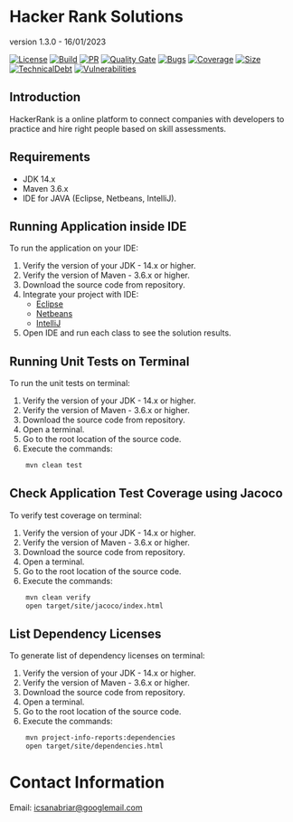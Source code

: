 # Hacker Rank Solutions

version 1.3.0 - 16/01/2023

[![License](https://img.shields.io/badge/license-apache%202.0-blue.svg)](https://opensource.org/licenses/Apache-2.0)
[![Build](https://img.shields.io/github/actions/workflow/status/icsanabriar/hackerrank-java/.github/workflows/main.yml?branch=main)](https://github.com/icsanabriar/hackerrank-java/actions/workflows/main.yml)
[![PR](https://img.shields.io/github/issues-pr/icsanabriar/hackerrank-java)](https://github.com/icsanabriar/hackerrank-java/pulls)
[![Quality Gate](https://sonarcloud.io/api/project_badges/measure?project=icsanabriar_hackerrank-java&metric=alert_status)](https://sonarcloud.io/project/overview?id=icsanabriar_hackerrank-java)
[![Bugs](https://sonarcloud.io/api/project_badges/measure?project=icsanabriar_hackerrank-java&metric=bugs)](https://sonarcloud.io/project/issues?resolved=false&types=BUG&id=icsanabriar_hackerrank-java)
[![Coverage](https://sonarcloud.io/api/project_badges/measure?project=icsanabriar_hackerrank-java&metric=coverage)](https://sonarcloud.io/component_measures?id=icsanabriar_hackerrank-java&metric=new_coverage)
[![Size](https://sonarcloud.io/api/project_badges/measure?project=icsanabriar_hackerrank-java&metric=ncloc)](https://sonarcloud.io/code?id=icsanabriar_hackerrank-java)
[![TechnicalDebt](https://sonarcloud.io/api/project_badges/measure?project=icsanabriar_hackerrank-java&metric=sqale_index)](https://sonarcloud.io/component_measures?metric=Maintainability&id=icsanabriar_hackerrank-java)
[![Vulnerabilities](https://sonarcloud.io/api/project_badges/measure?project=icsanabriar_hackerrank-java&metric=vulnerabilities)](https://sonarcloud.io/project/issues?resolved=false&types=VULNERABILITY&id=icsanabriar_hackerrank-java)

## Introduction

HackerRank is a online platform to connect companies with developers to practice and hire right people based on skill 
assessments.

## Requirements

- JDK 14.x
- Maven 3.6.x
- IDE for JAVA (Eclipse, Netbeans, IntelliJ).

## Running Application inside IDE

To run the application on your IDE:

1. Verify the version of your JDK - 14.x or higher.
2. Verify the version of Maven - 3.6.x or higher.
3. Download the source code from repository.
4. Integrate your project with IDE:
    - [Eclipse](http://books.sonatype.com/m2eclipse-book/reference/creating-sect-importing-projects.html)
    - [Netbeans](http://wiki.netbeans.org/MavenBestPractices)
    - [IntelliJ]( https://www.jetbrains.com/idea/help/importing-project-from-maven-model.html)
5. Open IDE and run each class to see the solution results.

## Running Unit Tests on Terminal

To run the unit tests on terminal:

1. Verify the version of your JDK - 14.x or higher.
2. Verify the version of Maven - 3.6.x or higher.
3. Download the source code from repository.
4. Open a terminal.
5. Go to the root location of the source code.
6. Execute the commands:

```bash
    mvn clean test
```

## Check Application Test Coverage using Jacoco

To verify test coverage on terminal:

1. Verify the version of your JDK - 14.x or higher.
2. Verify the version of Maven - 3.6.x or higher.
3. Download the source code from repository.
4. Open a terminal.
5. Go to the root location of the source code.
6. Execute the commands:

```bash
    mvn clean verify
    open target/site/jacoco/index.html
```

## List Dependency Licenses

To generate list of dependency licenses on terminal:

1. Verify the version of your JDK - 14.x or higher.
2. Verify the version of Maven - 3.6.x or higher.
3. Download the source code from repository.
4. Open a terminal.
5. Go to the root location of the source code.
6. Execute the commands:

```bash
    mvn project-info-reports:dependencies
    open target/site/dependencies.html
```

# Contact Information

Email: icsanabriar@googlemail.com